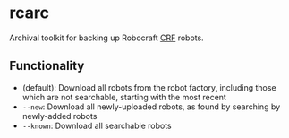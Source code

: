 # rcarc

Archival toolkit for backing up Robocraft [CRF](https://factory.robocraftgame.com/) robots.

## Functionality

- (default): Download all robots from the robot factory, including those which are not searchable, starting with the most recent
- `--new`: Download all newly-uploaded robots, as found by searching by newly-added robots
- `--known`: Download all searchable robots
